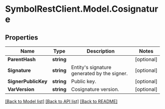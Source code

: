 # SymbolRestClient.Model.Cosignature

## Properties

Name | Type | Description | Notes
------------ | ------------- | ------------- | -------------
**ParentHash** | **string** |  | [optional] 
**Signature** | **string** | Entity&#39;s signature generated by the signer. | [optional] 
**SignerPublicKey** | **string** | Public key. | [optional] 
**VarVersion** | **string** | Cosignature version. | [optional] 

[[Back to Model list]](../README.md#documentation-for-models) [[Back to API list]](../README.md#documentation-for-api-endpoints) [[Back to README]](../README.md)

